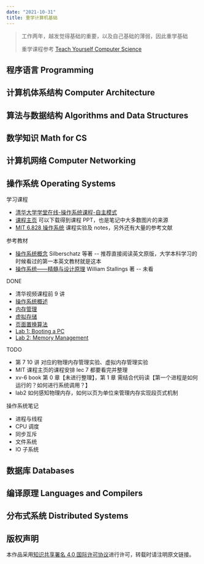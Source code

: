 ```yaml
---
date: "2021-10-31"
title: 重学计算机基础
---
```


> 工作两年，越发觉得基础的重要，以及自己基础的薄弱，因此重学基础
>
> 重学课程参考 [Teach Yourself Computer Science](https://teachyourselfcs.com/)

## 程序语言 Programming

## 计算机体系结构 Computer Architecture

## 算法与数据结构 Algorithms and Data Structures

## 数学知识 Math for CS

## 计算机网络 Computer Networking

## 操作系统 Operating Systems

学习课程

- [清华大学学堂在线-操作系统课程-自主模式](https://www.xuetangx.com/courses/course-v1:TsinghuaX+30240243X+sp/about)
- [课程主页](http://os.cs.tsinghua.edu.cn/oscourse/OS2019spring) 可以下载得到课程 PPT，也是笔记中大多数图片的来源
- [MIT 6.828 操作系统](https://pdos.csail.mit.edu/6.828/2018/schedule.html) 课程实验及 notes，另外还有大量的参考文献

参考教材

- [操作系统概念](https://book.douban.com/subject/2109679/) Silberschatz 等著 -- 推荐直接阅读英文原版，大学本科学习的时候看过的第一本英文教材就是这本
- [操作系统——精髓与设计原理](https://book.douban.com/subject/5064311/) William Stallings 著 -- 未看

DONE

- 清华视频课程前 9 讲
- [操作系统概述](https://qiaoin.github.io/2020/02/18/0-os-structures/)
- [内存管理](https://qiaoin.github.io/2020/02/19/1-memory-management/)
- [虚拟存储](https://qiaoin.github.io/2020/02/20/2-virtual-memory/)
- [页面置换算法](https://qiaoin.github.io/2020/02/21/3-page-replacement-algorithms/)
- [Lab 1: Booting a PC](https://qiaoin.github.io/2019/04/07/mit-6-828-lab-1-booting-a-pc/)
- [Lab 2: Memory Management](https://qiaoin.github.io/2019/11/03/mit-6-828-lab-2-memory-management/)

TODO

- 第 7 10 讲 对应的物理内存管理实验、虚拟内存管理实验
- MIT 课程主页的课程安排 lec 7 都要看完并整理
- xv-6 book 第 0 章【未进行整理】，第 1 章 需结合代码读【第一个进程是如何运行的？如何进行系统调用？】
- lab2  如何感知物理内存，如何以页为单位来管理内存实现段页式机制

操作系统笔记

- 进程与线程
- CPU 调度
- 同步互斥
- 文件系统
- IO 子系统

## 数据库 Databases

## 编译原理 Languages and Compilers

## 分布式系统 Distributed Systems

## 版权声明

本作品采用[知识共享署名 4.0 国际许可协议](http://creativecommons.org/licenses/by/4.0/)进行许可，转载时请注明原文链接。
